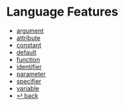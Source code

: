 Language Features
======

- [argument](argument.md)
- [attribute](attribute.md)
- [constant](constant.md)
- [default](default.md)
- [function](function.md)
- [identifier](identifier.md)
- [parameter](parameter.md)
- [specifier](specifier.md)
- [variable](variable.md)
- [↵ back](../README.md)

